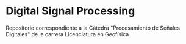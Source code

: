 # Digital Signal Processing
Repositorio correspondiente a la Cátedra "Procesamiento de Señales Digitales" de la carrera Licenciatura en Geofísica
